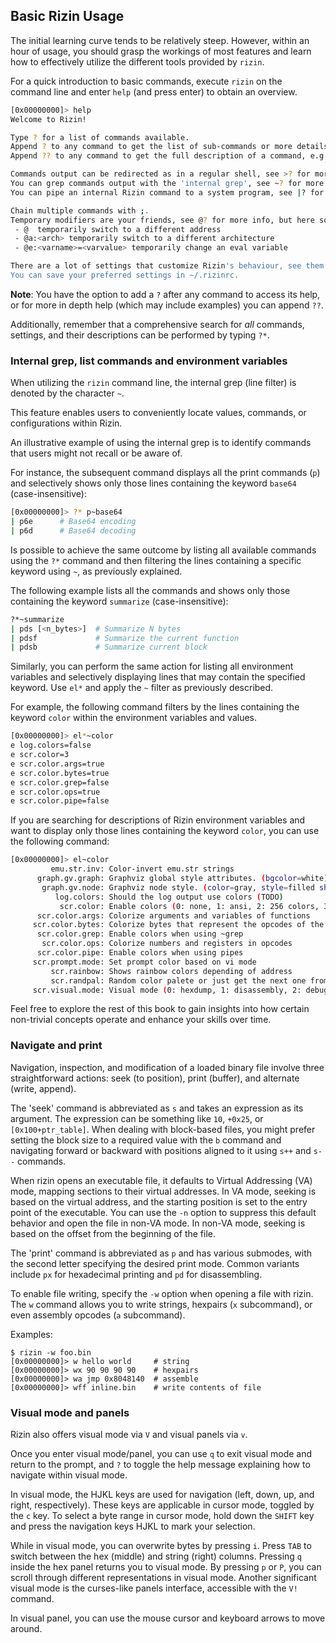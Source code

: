 ## Basic Rizin Usage

The initial learning curve tends to be relatively steep. However, within an hour of usage, you should grasp the workings of most features and learn how to effectively utilize the different tools provided by `rizin`.

For a quick introduction to basic commands, execute `rizin` on the command line and enter `help` (and press enter) to obtain an overview.

```bash
[0x00000000]> help
Welcome to Rizin!

Type ? for a list of commands available.
Append ? to any command to get the list of sub-commands or more details about a specific command.
Append ?? to any command to get the full description of a command, e.g. with examples.

Commands output can be redirected as in a regular shell, see >? for more info.
You can grep commands output with the 'internal grep', see ~? for more info.
You can pipe an internal Rizin command to a system program, see |? for more info.

Chain multiple commands with ;.
Temporary modifiers are your friends, see @? for more info, but here some useful ones:
 - @  temporarily switch to a different address
 - @a:<arch> temporarily switch to a different architecture
 - @e:<varname>=<varvalue> temporarily change an eval variable

There are a lot of settings that customize Rizin's behaviour, see them with el. Have a look at e? to know how to interact with them.
You can save your preferred settings in ~/.rizinrc.
```

**Note**: You have the option to add a `?` after any command to access its help, or for more in depth help (which may include examples) you can append `??`.

Additionally, remember that a comprehensive search for _all_ commands, settings, and their descriptions can be performed by typing `?*`.

### Internal grep, list commands and environment variables

When utilizing the `rizin` command line, the internal grep (line filter) is denoted by the character `~`.

This feature enables users to conveniently locate values, commands, or configurations within Rizin.

An illustrative example of using the internal grep is to identify commands that users might not recall or be aware of.

For instance, the subsequent command displays all the print commands (`p`) and selectively shows only those lines containing the keyword `base64` (case-insensitive):

```bash
[0x00000000]> ?* p~base64
| p6e      # Base64 encoding
| p6d      # Base64 decoding
```

Is possible to achieve the same outcome by listing all available commands using the `?*` command and then filtering the lines containing a specific keyword using `~`, as previously explained.

The following example lists all the commands and shows only those containing the keyword `summarize` (case-insensitive):

```bash
?*~summarize
| pds [<n_bytes>]  # Summarize N bytes
| pdsf             # Summarize the current function
| pdsb             # Summarize current block
```

Similarly, you can perform the same action for listing all environment variables and selectively displaying lines that may contain the specified keyword. Use `el*` and apply the `~` filter as previously described.

For example, the following command filters by the lines containing the keyword `color` within the environment variables and values.

```bash
[0x00000000]> el*~color
e log.colors=false
e scr.color=3
e scr.color.args=true
e scr.color.bytes=true
e scr.color.grep=false
e scr.color.ops=true
e scr.color.pipe=false
```

If you are searching for descriptions of Rizin environment variables and want to display only those lines containing the keyword `color`, you can use the following command:

```bash
[0x00000000]> el~color
         emu.str.inv: Color-invert emu.str strings
      graph.gv.graph: Graphviz global style attributes. (bgcolor=white)
       graph.gv.node: Graphviz node style. (color=gray, style=filled shape=box)
          log.colors: Should the log output use colors (TODO)
           scr.color: Enable colors (0: none, 1: ansi, 2: 256 colors, 3: truecolor)
      scr.color.args: Colorize arguments and variables of functions
     scr.color.bytes: Colorize bytes that represent the opcodes of the instruction
      scr.color.grep: Enable colors when using ~grep
       scr.color.ops: Colorize numbers and registers in opcodes
      scr.color.pipe: Enable colors when using pipes
     scr.prompt.mode: Set prompt color based on vi mode
         scr.rainbow: Shows rainbow colors depending of address
         scr.randpal: Random color palete or just get the next one from 'eco'
     scr.visual.mode: Visual mode (0: hexdump, 1: disassembly, 2: debug, 3: color blocks, 4: strings)
```

Feel free to explore the rest of this book to gain insights into how certain non-trivial concepts operate and enhance your skills over time.

### Navigate and print

Navigation, inspection, and modification of a loaded binary file involve three straightforward actions: seek (to position), print (buffer), and alternate (write, append).

The 'seek' command is abbreviated as `s` and takes an expression as its argument. The expression can be something like `10`, `+0x25`, or `[0x100+ptr_table]`. When dealing with block-based files, you might prefer setting the block size to a required value with the `b` command and navigating forward or backward with positions aligned to it using `s++` and `s--` commands.

When rizin opens an executable file, it defaults to Virtual Addressing (VA) mode, mapping sections to their virtual addresses. In VA mode, seeking is based on the virtual address, and the starting position is set to the entry point of the executable. You can use the `-n` option to suppress this default behavior and open the file in non-VA mode. In non-VA mode, seeking is based on the offset from the beginning of the file.

The 'print' command is abbreviated as `p` and has various submodes, with the second letter specifying the desired print mode. Common variants include `px` for hexadecimal printing and `pd` for disassembling.

To enable file writing, specify the `-w` option when opening a file with rizin. The `w` command allows you to write strings, hexpairs (`x` subcommand), or even assembly opcodes (`a` subcommand).

Examples:

```
$ rizin -w foo.bin
[0x00000000]> w hello world     # string
[0x00000000]> wx 90 90 90 90    # hexpairs
[0x00000000]> wa jmp 0x8048140  # assemble
[0x00000000]> wff inline.bin    # write contents of file
```

### Visual mode and panels

Rizin also offers visual mode via `V` and visual panels via `v`.

Once you enter visual mode/panel, you can use `q` to exit visual mode and return to the prompt, and `?` to toggle the help message explaining how to navigate within visual mode.

In visual mode, the HJKL keys are used for navigation (left, down, up, and right, respectively). These keys are applicable in cursor mode, toggled by the `c` key. To select a byte range in cursor mode, hold down the `SHIFT` key and press the navigation keys HJKL to mark your selection.

While in visual mode, you can overwrite bytes by pressing `i`. Press `TAB` to switch between the hex (middle) and string (right) columns. Pressing `q` inside the hex panel returns you to visual mode. By pressing `p` or `P`, you can scroll through different representations in visual mode. Another significant visual mode is the curses-like panels interface, accessible with the `V!` command.

In visual panel, you can use the mouse cursor and keyboard arrows to move around.
